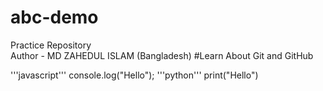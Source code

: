 # abc-demo
Practice Repository
<br>
Author - MD ZAHEDUL ISLAM (Bangladesh)
#Learn About Git and GitHub

'''javascript'''
console.log("Hello");
'''python'''
print("Hello")

